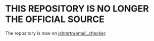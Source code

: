 # THIS REPOSITORY IS NO LONGER THE OFFICIAL SOURCE

The repository is now on [jshmrtn/email_checker](https://github.com/jshmrtn/email_checker).
